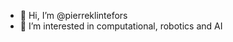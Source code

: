 - 👋 Hi, I’m @pierreklintefors
- 👀 I’m interested in computational, robotics and AI

<!---
pierreklintefors/pierreklintefors is a ✨ special ✨ repository because its `README.md` (this file) appears on your GitHub profile.
You can click the Preview link to take a look at your changes.
--->

